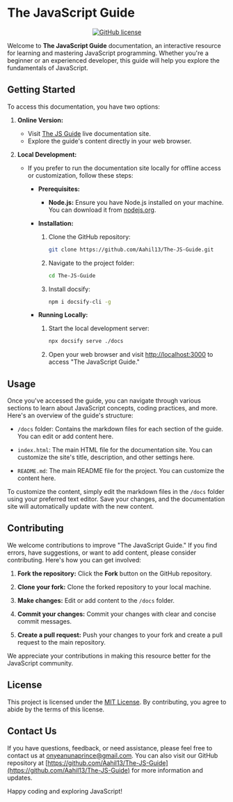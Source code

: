 # The JavaScript Guide

<div style="text-align:center">

[![GitHub license](https://img.shields.io/github/license/Aahil13/The-JS-Guide?style=for-the-badge)](LICENSE.md)

</div>

Welcome to **The JavaScript Guide** documentation, an interactive resource for learning and mastering JavaScript programming. Whether you're a beginner or an experienced developer, this guide will help you explore the fundamentals of JavaScript.

## Getting Started

To access this documentation, you have two options:

1. **Online Version:**

   - Visit [The JS Guide](https://the-js-guide.netlify.app/) live documentation site.
   - Explore the guide's content directly in your web browser.

2. **Local Development:**

   - If you prefer to run the documentation site locally for offline access or customization, follow these steps:

     - **Prerequisites:**

       - **Node.js:** Ensure you have Node.js installed on your machine. You can download it from [nodejs.org](https://nodejs.org/).

     - **Installation:**

       1. Clone the GitHub repository:

          ```bash
          git clone https://github.com/Aahil13/The-JS-Guide.git
          ```

       2. Navigate to the project folder:

          ```bash
          cd The-JS-Guide
          ```

       3. Install docsify:

          ```bash
          npm i docsify-cli -g
          ```

     - **Running Locally:**

       1. Start the local development server:

          ```bash
          npx docsify serve ./docs
          ```

       2. Open your web browser and visit [http://localhost:3000](http://localhost:3000) to access "The JavaScript Guide."

## Usage

Once you've accessed the guide, you can navigate through various sections to learn about JavaScript concepts, coding practices, and more. Here's an overview of the guide's structure:

- `/docs` folder: Contains the markdown files for each section of the guide. You can edit or add content here.

- `index.html`: The main HTML file for the documentation site. You can customize the site's title, description, and other settings here.

- `README.md`: The main README file for the project. You can customize the content here.

To customize the content, simply edit the markdown files in the `/docs` folder using your preferred text editor. Save your changes, and the documentation site will automatically update with the new content.

## Contributing

We welcome contributions to improve "The JavaScript Guide." If you find errors, have suggestions, or want to add content, please consider contributing. Here's how you can get involved:

1. **Fork the repository:** Click the **Fork** button on the GitHub repository.

2. **Clone your fork:** Clone the forked repository to your local machine.

3. **Make changes:** Edit or add content to the `/docs` folder.

4. **Commit your changes:** Commit your changes with clear and concise commit messages.

5. **Create a pull request:** Push your changes to your fork and create a pull request to the main repository.

We appreciate your contributions in making this resource better for the JavaScript community.

## License

This project is licensed under the [MIT License](LICENSE.md). By contributing, you agree to abide by the terms of this license.

## Contact Us

If you have questions, feedback, or need assistance, please feel free to contact us at [onyeanunaprince@gmail.com](mailto:onyeanunaprince@gmail.com). You can also visit our GitHub repository at [https://github.com/Aahil13/The-JS-Guide](https://github.com/Aahil13/The-JS-Guide) for more information and updates.

Happy coding and exploring JavaScript!
